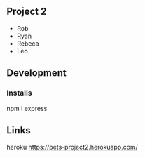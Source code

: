 ## Project 2

* Rob
* Ryan
* Rebeca
* Leo

## Development
### Installs
npm i express

## Links
heroku https://pets-project2.herokuapp.com/